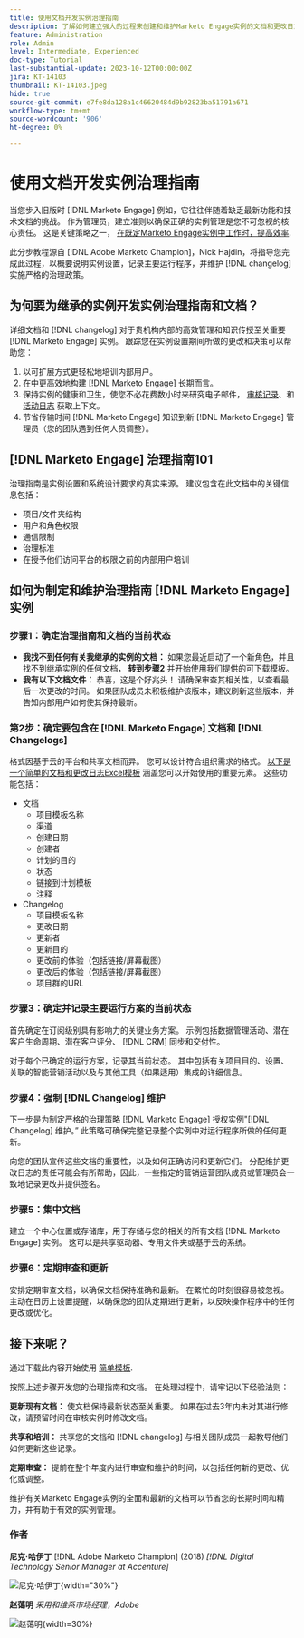 ```yaml
---
title: 使用文档开发实例治理指南
description: 了解如何建立强大的过程来创建和维护Marketo Engage实例的文档和更改日志。 这样不仅可以为团队的知识共享节省时间，还可以提高实例的健康和效率。
feature: Administration
role: Admin
level: Intermediate, Experienced
doc-type: Tutorial
last-substantial-update: 2023-10-12T00:00:00Z
jira: KT-14103
thumbnail: KT-14103.jpeg
hide: true
source-git-commit: e7fe8da128a1c46620484d9b92823ba51791a671
workflow-type: tm+mt
source-wordcount: '906'
ht-degree: 0%

---
```



# 使用文档开发实例治理指南

当您步入旧版时 [!DNL Marketo Engage] 例如，它往往伴随着缺乏最新功能和技术文档的挑战。 作为管理员，建立准则以确保正确的实例管理是您不可忽视的核心责任。 这是关键策略之一， [在既定Marketo Engage实例中工作时，提高效率](https://nation.marketo.com/t5/champion-program-blogs/3-tips-to-increase-your-efficiency-in-an-inherited-instance/ba-p/247582).

此分步教程源自 [!DNL Adobe Marketo Champion]，Nick Hajdin，将指导您完成此过程，以概要说明实例设置，记录主要运行程序，并维护 [!DNL changelog] 实施严格的治理政策。

## 为何要为继承的实例开发实例治理指南和文档？

详细文档和 [!DNL changelog] 对于贵机构内部的高效管理和知识传授至关重要 [!DNL Marketo Engage] 实例。 跟踪您在实例设置期间所做的更改和决策可以帮助您：

1. 以可扩展方式更轻松地培训内部用户。
2. 在中更高效地构建 [!DNL Marketo Engage] 长期而言。
3. 保持实例的健康和卫生，使您不必花费数小时来研究电子邮件， [审核记录](https://experienceleague.adobe.com/docs/marketo/using/product-docs/administration/audit-trail/audit-trail-overview.html)、和 [活动日志](https://experienceleague.adobe.com/docs/marketo/using/product-docs/core-marketo-concepts/smart-lists-and-static-lists/managing-people-in-smart-lists/locate-the-activity-log-for-a-person.html) 获取上下文。
4. 节省传输时间 [!DNL Marketo Engage] 知识到新 [!DNL Marketo Engage] 管理员（您的团队遇到任何人员调整）。

## [!DNL Marketo Engage] 治理指南101

治理指南是实例设置和系统设计要求的真实来源。 建议包含在此文档中的关键信息包括：

* 项目/文件夹结构
* 用户和角色权限
* 通信限制
* 治理标准
* 在授予他们访问平台的权限之前的内部用户培训

## 如何为制定和维护治理指南 [!DNL Marketo Engage] 实例

### 步骤1：确定治理指南和文档的当前状态

* **我找不到任何有关我继承的实例的文档：** 如果您最近启动了一个新角色，并且找不到继承实例的任何文档， **转到步骤2** 并开始使用我们提供的可下载模板。
* **我有以下文档文件：** 恭喜，这是个好兆头！ 请确保审查其相关性，以查看最后一次更改的时间。 如果团队成员未积极维护该版本，建议刷新这些版本，并告知内部用户如何使其保持最新。

### 第2步：确定要包含在 [!DNL Marketo Engage] 文档和 [!DNL Changelogs]

格式因基于云的平台和共享文档而异。 您可以设计符合组织需求的格式。 [以下是一个简单的文档和更改日志Excel模板](/help/tutorial-inherited-instance/_assets/downloads/Adobe_Marketo_Engage_Inherited_Instance_Documentation-Changlog.xlsx) 涵盖您可以开始使用的重要元素。 这些功能包括：

* 文档
   * 项目模板名称
   * 渠道
   * 创建日期
   * 创建者
   * 计划的目的
   * 状态
   * 链接到计划模板
   * 注释
* Changelog
   * 项目模板名称
   * 更改日期
   * 更新者
   * 更新目的
   * 更改前的体验（包括链接/屏幕截图）
   * 更改后的体验（包括链接/屏幕截图）
   * 项目群的URL

### 步骤3：确定并记录主要运行方案的当前状态

首先确定在订阅级别具有影响力的关键业务方案。 示例包括数据管理活动、潜在客户生命周期、潜在客户评分、 [!DNL CRM] 同步和交付性。

对于每个已确定的运行方案，记录其当前状态。 其中包括有关项目目的、设置、关联的智能营销活动以及与其他工具（如果适用）集成的详细信息。

### 步骤4：强制 [!DNL Changelog] 维护

下一步是为制定严格的治理策略 [!DNL Marketo Engage] 授权实例&quot;[!DNL Changelog] 维护。” 此策略可确保完整记录整个实例中对运行程序所做的任何更新。

向您的团队宣传这些文档的重要性，以及如何正确访问和更新它们。 分配维护更改日志的责任可能会有所帮助，因此，一些指定的营销运营团队成员或管理员会一致地记录更改并提供签名。

### 步骤5：集中文档

建立一个中心位置或存储库，用于存储与您的相关的所有文档 [!DNL Marketo Engage] 实例。 这可以是共享驱动器、专用文件夹或基于云的系统。

### 步骤6：定期审查和更新

安排定期审查文档，以确保文档保持准确和最新。 在繁忙的时刻很容易被忽视。 主动在日历上设置提醒，以确保您的团队定期进行更新，以反映操作程序中的任何更改或优化。

## 接下来呢？

通过下载此内容开始使用 [简单模板](/help/tutorial-inherited-instance/_assets/downloads/Adobe_Marketo_Engage_Inherited_Instance_Documentation-Changlog.xlsx).

按照上述步骤开发您的治理指南和文档。 在处理过程中，请牢记以下经验法则：

**更新现有文档：**
使文档保持最新状态至关重要。 如果在过去3年内未对其进行修改，请预留时间在审核实例时修改文档。

**共享和培训：**
共享您的文档和 [!DNL changelog] 与相关团队成员一起教导他们如何更新这些记录。

**定期审查：** 提前在整个年度内进行审查和维护的时间，以包括任何新的更改、优化或调整。

维护有关Marketo Engage实例的全面和最新的文档可以节省您的长期时间和精力，并有助于有效的实例管理。

### 作者

**尼克·哈伊丁**
[!DNL Adobe Marketo Champion] (2018)
*[!DNL Digital Technology Senior Manager at Accenture]*

![尼克·哈伊丁](/help/tutorial-inherited-instance/_assets/authors/Customer_Author_Nicholas_Hajdin.png){width="30%"}

**赵蔼明**
*采用和维系市场经理，Adobe*

![赵蔼明](/help/tutorial-inherited-instance/_assets/authors/Adobe_Author_Amy_Chiu.png){width=30%}
